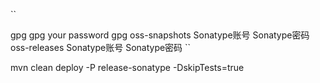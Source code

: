 ``

<profiles>
    <profile>
      <id>gpg</id>
      <properties>
        <gpg.executable>gpg</gpg.executable>
        <gpg.passphrase>your password</gpg.passphrase>
      </properties>
    </profile>
  </profiles>
  <activeProfiles>
    <activeProfile>gpg</activeProfile>
  </activeProfiles>
</profiles>

<servers>
    <server>
        <id>oss-snapshots</id>
        <username>Sonatype账号</username>
        <password>Sonatype密码</password>
    </server>
    <server>
        <id>oss-releases</id>
        <username>Sonatype账号</username>
        <password>Sonatype密码</password>
    </server>
</servers>
``

mvn clean deploy -P release-sonatype -DskipTests=true       